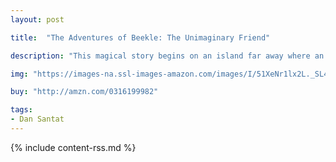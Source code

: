 ```yaml
---
layout: post

title:  "The Adventures of Beekle: The Unimaginary Friend"

description: "This magical story begins on an island far away where an imaginary friend is born. He patiently waits his turn to be chosen by a real child, but when he is overlooked time and again, he sets off on an incredible journey to the bustling city, where he finally meets his perfect match and-at long last—is given his special name: Beekle."

img: "https://images-na.ssl-images-amazon.com/images/I/51XeNr1lx2L._SL480_.jpg"

buy: "http://amzn.com/0316199982"

tags:
- Dan Santat
---
```


{% include content-rss.md %}